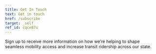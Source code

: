 ```yaml
---
title: Get In Touch
text: Get in touch
href: /subscribe
target: _self
ref_id: cqce87u
---
```

Sign up to receive more information on how we’re helping to shape seamless mobility access and increase transit ridership across our state.